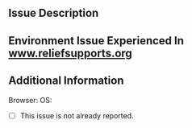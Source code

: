 ## Issue Description

## Environment Issue Experienced In www.reliefsupports.org

## Additional Information
Browser:
OS:

 - [ ] This issue is not already reported.
